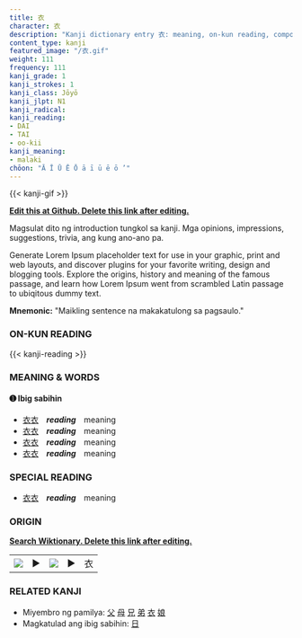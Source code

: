 ```yaml
---
title: 衣
character: 衣
description: "Kanji dictionary entry 衣: meaning, on-kun reading, compounds, origin, related kanji"
content_type: kanji
featured_image: "/衣.gif"
weight: 111
frequency: 111
kanji_grade: 1
kanji_strokes: 1
kanji_class: Jōyō
kanji_jlpt: N1
kanji_radical: 
kanji_reading: 
- DAI
- TAI
- oo-kii
kanji_meaning:
- malaki
chōon: "Ā Ī Ū Ē Ō ā ī ū ē ō ’"
---
```

[//]: # (Don't edit the line below. Kanji animated GIF code is automatically generated.)
{{< kanji-gif >}}

[//]: # (Edit below this line.)

**[Edit this at Github. Delete this link after editing.](https://github.com/tim0g/tim/tree/main/content/kanji/衣/index.md)**

Magsulat dito ng introduction tungkol sa kanji. Mga opinions, impressions, suggestions, trivia, ang kung ano-ano pa.

Generate Lorem Ipsum placeholder text for use in your graphic, print and web layouts, and discover plugins for your favorite writing, design and blogging tools. Explore the origins, history and meaning of the famous passage, and learn how Lorem Ipsum went from scrambled Latin passage to ubiqitous dummy text.
 
**Mnemonic:** "Maikling sentence na makakatulong sa pagsaulo."

### ON-KUN READING

[//]: # (Don't edit the line below. ON-KUN READING code is automatically generated.)
{{< kanji-reading >}}

### MEANING & WORDS

#### ➊ **Ibig sabihin**
  - [衣](../衣)[衣](../衣)　***reading***　meaning
  - [衣](../衣)[衣](../衣)　***reading***　meaning
  - [衣](../衣)[衣](../衣)　***reading***　meaning
  - [衣](../衣)[衣](../衣)　***reading***　meaning

### SPECIAL READING
  - [衣](../衣)[衣](../衣)　***reading***　meaning

### ORIGIN

**[Search Wiktionary. Delete this link after editing.](https://wiktionary.org/wiki/衣)**
<table class="kanji-table"><tr><td>
<img src="60px-衣-bronze.svg.png">
</td><td>▶</td><td>
<img src="60px-衣-oracle.svg.png">
</td><td>▶</td>
<td class="kanji-origin">衣</td>
</tr></table>

### RELATED KANJI
- Miyembro ng pamilya: [父](../父) [母](../母) [兄](../兄) [弟](../弟) [衣](../衣) [娘](../娘)
- Magkatulad ang ibig sabihin: [日](../日)
